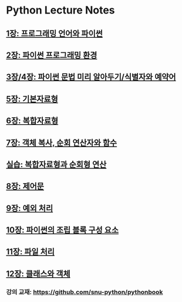 # Python Lecture Notes

## [1장: 프로그래밍 언어와 파이썬](./01.python-and-programming.md)
## [2장: 파이썬 프로그래밍 환경](./02.python-programming-envirnment.md)
## [3장/4장: 파이썬 문법 미리 알아두기/식별자와 예약어](./03-04.prerequisites-identifiers.md)
## [5장: 기본자료형](./05.basic-data-types.md)
## [6장: 복합자료형](./06.compound-data-types.md)
## [7장: 객체 복사, 순회 연산자와 함수](./07.copies-iterables.md)
## [실습: 복합자료형과 순회형 연산](./07LAB.complex-data-types-and-iterating-operations.md)
## [8장: 제어문](./08.control-structures.md)
## [9장: 예외 처리](./09.exception-handling.md)
## [10장: 파이썬의 조립 블록 구성 요소](./10.assembly-block-components.md)
## [11장: 파일 처리](./11.file-handling.md)
## [12장: 클래스와 객체](./12.classes-and-objects.md)

### 강의 교재: <https://github.com/snu-python/pythonbook>